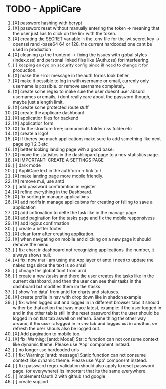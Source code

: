 # TODO - AppliCare

1. [X] password hashing with bcrypt
2. [X] password reset without manually entering the token -> meaning that the user just has to click on the link with the token.
3. [X] creating the SECRET variable in the .env file for the jwt secret key -> openssl rand -base64 64 or 128. the current hardcoded one cant be used in production
4. [X] cleaning up the frontend -> fixing the issues with global styles (index.css) and personal linked files like (Auth.css) for interfeering.
5. [ ] keeping an eye on security config since ill need to change it for production.
6. [X] make the error message in the auth forms look better
7. [X] make it possible to log in with username or email, currenly only username is possible. or remove username completely.
8. [X] create some regex to make sure the user doesnt user absurd usernames or emails, i dont really care about the password though, maybe just a length limit.
9. [X] create some protected route stuff
1. [X] create the applicare dashboard
1. [X] application files for backend
1. [X] application form
1. [X] fix the structure tree; components folder css folder etc
1. [X] create a logo!
1. [X] if theres too much applications make sure to add something like next page eg 1 2 3 etc
1. [X] better looking landing page with a good base.
1. [X] move the statisitcs in the dashbopard page to a new statistics page.
1. [X] IMPORTANT: CREATE A SETTINGS PAGE
1. [ ] dark mode
2. [ ] AppliCare text in the authform -> link to /
2. [X] make landing page more mobile friendly.
2. [X] remove mui, use antd
2. [ ] add password confiramtion in register
2. [X] refine everything in the Dashboard.
2. [X] fix sorting in manage applicaitons
2. [X] add norifs in manage applicaitons for creating or failing to save a application
2. [X] add cnfirmation to delte the task like in the manage page
2. [X] add pagination for the tasks page and fix the mobile responsivess
2. [X] add logout confirmation
3. [ ] create a better footer
3. [X] clear form after creating application.
3. [X] when navigating on mobile and clicking on a new page it should remove the menu
3. [ ] fix: chart in dashboard not recognizing applications; the number, it always shows null.
3. [X] fix: now that i am using the App layer of antd i need to update the naked tags since the text is so small
3. [ ] chnage the global fiont from antd
3. [ ] create a new /tasks and there the user creates the tasks like in the current dashboard, and then the user can see their tasks in the dashboard but modifies them im the /tasks
3. [ ] show 'no data' from antd for charts and statuses.
3. [X] create profile in nav with drop down like in shadcn example
3. [ ] fix: when logged out and logged in in different browser tabs it should wither be that action that was made latest, example: if the user logged in and in the other tab is still in the reset password that the user should be logged in on that tab aswell on refresh. Same thing the other way around, if the user is logged in in one tab and logges out in another, on refresh the user shouls also be logged out.
4. [X] Add pagination to mobile too.
4. [X] fix: Warning: [antd: Modal] Static function can not consume context like dynamic theme. Please use 'App' component instead.
4. [ ] no longer use hardcoded urls
4. [ ] fix: Warning: [antd: message] Static function can not consume context like dynamic theme. Please use 'App' component instead.
4. [ ] fix: password regex validation should also apply to reset password page. (or everywhere) its important that its the same everywhere.
5. [ ] implement Oauth 2 with github and google
6. [ ] create support 
